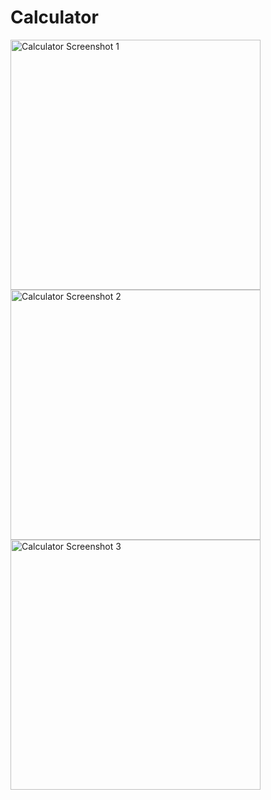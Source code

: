 # Calculator
<img src="https://user-images.githubusercontent.com/83922044/234635826-70a228a8-2c5b-425d-9231-9feee33851f0.png" alt="Calculator Screenshot 1" width="400" height="auto">
<img src="https://user-images.githubusercontent.com/83922044/234635857-efc76ad6-b8c5-427b-9f09-85614d4a26c7.png" alt="Calculator Screenshot 2" width="400" height="auto">
<img src="https://user-images.githubusercontent.com/83922044/234635866-ac7c1bba-c684-4243-8b69-db3133367fa5.png" alt="Calculator Screenshot 3" width="400" height="auto">
